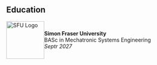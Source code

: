## Education

<div style="display: flex; align-items: center;">
  <img src="https://www.sfu.ca/favicon.ico" alt="SFU Logo" width="100" height="100" 60000px;">
  <div>
    <strong>Simon Fraser University</strong><br>
    BASc in Mechatronic Systems Engineering<br>
    <em>Septr 2027</em>
  </div>
</div>
